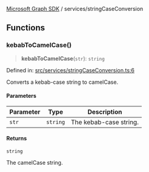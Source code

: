 [Microsoft Graph SDK](../README.md) / services/stringCaseConversion

## Functions

### kebabToCamelCase()

> **kebabToCamelCase**(`str`): `string`

Defined in: [src/services/stringCaseConversion.ts:6](https://github.com/Future-Secure-AI/microsoft-graph/blob/main/src/services/stringCaseConversion.ts#L6)

Converts a kebab-case string to camelCase.

#### Parameters

| Parameter | Type | Description |
| ------ | ------ | ------ |
| `str` | `string` | The kebab-case string. |

#### Returns

`string`

The camelCase string.
